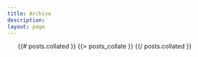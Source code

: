 ```yaml
---
title: Archive
description:
layout: page
---
```


<ul>
{{# posts.collated }}
  {{> posts_collate }}
{{/ posts.collated }}

</ul>